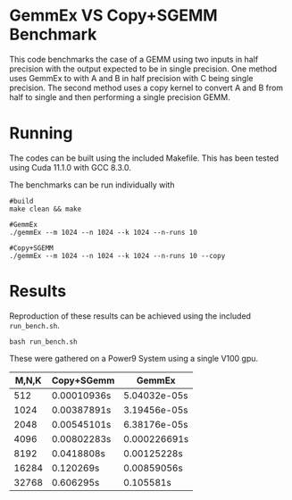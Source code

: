 
# GemmEx VS Copy+SGEMM Benchmark

This code benchmarks the case of a GEMM using two inputs in half precision with the output expected to be in single precision. One method uses GemmEx to with A and B in half precision with C being single precision. The second method uses a copy kernel to convert A and B from half to single and then performing a single precision GEMM. 

# Running

The codes can be built using the included Makefile. This has been tested using Cuda 11.1.0 with GCC 8.3.0.

The benchmarks can be run individually with 

```
#build
make clean && make 

#GemmEx
./gemmEx --m 1024 --n 1024 --k 1024 --n-runs 10

#Copy+SGEMM
./gemmEx --m 1024 --n 1024 --k 1024 --n-runs 10 --copy
```

# Results

Reproduction of these results can be achieved using the included `run_bench.sh`.

```
bash run_bench.sh
```

These were gathered on a Power9 System using a single V100 gpu.

| M,N,K | Copy+SGemm   | GemmEx       |
| ----- | ------------ | ------------ |
| 512   | 0.00010936s  | 5.04032e-05s |
| 1024  | 0.00387891s  | 3.19456e-05s |
| 2048  | 0.00545101s  | 6.38176e-05s |
| 4096  | 0.00802283s  | 0.000226691s |
| 8192  | 0.0418808s   | 0.00125228s  |
| 16284 | 0.120269s    | 0.00859056s  | 
| 32768 | 0.606295s    | 0.105581s    |